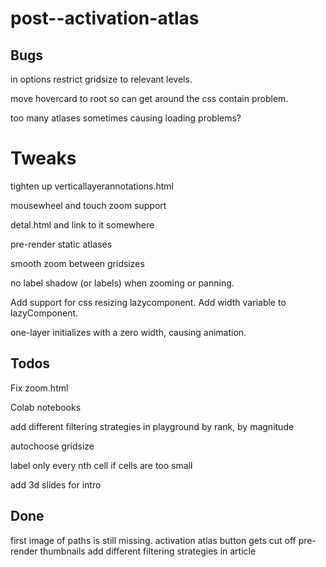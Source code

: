 # post--activation-atlas

## Bugs

in options restrict gridsize to relevant levels.

move hovercard to root so can get around the css contain problem.

too many atlases sometimes causing loading problems?

# Tweaks

tighten up verticallayerannotations.html

mousewheel and touch zoom support

detal.html and link to it somewhere

pre-render static atlases

smooth zoom between gridsizes

no label shadow (or labels) when zooming or panning.

Add support for css resizing lazycomponent.
Add width variable to lazyComponent.

one-layer initializes with a zero width, causing animation.

## Todos

Fix zoom.html

Colab notebooks

add different filtering strategies in playground
by rank, by magnitude

autochoose gridsize

label only every nth cell if cells are too small

add 3d slides for intro

## Done

first image of paths is still missing.
activation atlas button gets cut off
pre-render thumbnails
add different filtering strategies in article
